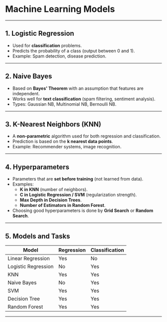 # Machine Learning Models  

---

## 1. Logistic Regression  
- Used for **classification** problems.  
- Predicts the probability of a class (output between 0 and 1).  
- Example: Spam detection, disease prediction.  

---

## 2. Naive Bayes  
- Based on **Bayes' Theorem** with an assumption that features are independent.  
- Works well for **text classification** (spam filtering, sentiment analysis).  
- Types: Gaussian NB, Multinomial NB, Bernoulli NB.  

---

## 3. K-Nearest Neighbors (KNN)  
- A **non-parametric** algorithm used for both regression and classification.  
- Prediction is based on the **k nearest data points**.  
- Example: Recommender systems, image recognition.  

---

## 4. Hyperparameters  
- Parameters that are **set before training** (not learned from data).  
- Examples:  
  - **K in KNN** (number of neighbors).  
  - **C in Logistic Regression / SVM** (regularization strength).  
  - **Max Depth in Decision Trees**.  
  - **Number of Estimators in Random Forest**.  
- Choosing good hyperparameters is done by **Grid Search** or **Random Search**.  

---

## 5. Models and Tasks  

| **Model**           | **Regression** | **Classification** |
|---------------------|----------------|--------------------|
| Linear Regression   | Yes            | No                 |
| Logistic Regression | No             | Yes                |
| KNN                 | Yes            | Yes                |
| Naive Bayes         | No             | Yes                |
| SVM                 | Yes            | Yes                |
| Decision Tree       | Yes            | Yes                |
| Random Forest       | Yes            | Yes                |

---
